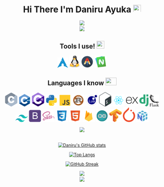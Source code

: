 <link rel="stylesheet" href="https://cdn.jsdelivr.net/gh/devicons/devicon@latest/devicon.min.css">

<div align="center">

# Hi There I'm Daniru Ayuka <img src="https://cultofthepartyparrot.com/parrots/hd/githubparrot.gif" width="25" height="25"/> 

<img src="https://octodex.github.com/images/daftpunktocat-thomas.gif" width="300"/>
<br/>
<img src="https://user-images.githubusercontent.com/74038190/212284158-e840e285-664b-44d7-b79b-e264b5e54825.gif" width="400">

## Tools I use! <img src="https://cultofthepartyparrot.com/parrots/hd/dealwithitnowparrot.gif" width="25" height="25"/>
<img src="./icons/archlinux.svg" style="width:35px" ></img>
<img src="./icons/linux.svg" style="width:35px" ></img>
<img src="./icons/alacritty.svg" style="width:40px" ></img>
<img src="./icons/neovim.svg" style="width:40px" ></img>

## Languages I know <img src="https://cultofthepartyparrot.com/parrots/fixparrot.gif" width="36" height="25"/>
<img src="./icons/c.svg" style="width:40px" ></img>
<img src="./icons/cpp.svg" style="width:40px" ></img>
<img src="./icons/csharp.svg" style="width:40px" ></img>
<img src="./icons/python.svg" style="width:40px" ></img>
<img src="./icons/js.svg" style="width:40px" ></img>
<img src="./icons/rust.svg" style="width:40px" ></img>
<img src="./icons/lua.svg" style="width:40px" ></img>
<img src="./icons/bash.svg" style="width:40px" ></img>
<img src="./icons/react.svg" style="width:40px" ></img>
<img src="./icons/express.svg" style="width:40px" ></img>
<img src="./icons/django.svg" style="width:30px" ></img>
<img src="./icons/flask.svg" style="width:30px" ></img>
<img src="./icons/tailwind.svg" style="width:40px" ></img>
<img src="./icons/bootstrap.svg" style="width:40px" ></img>
<img src="./icons/sass.svg" style="width:40px" ></img>
<img src="./icons/css.svg" style="width:40px" ></img>
<img src="./icons/html.svg" style="width:40px" ></img>
<img src="./icons/firebase.svg" style="width:40px" ></img>
<img src="./icons/arduino.svg" style="width:40px" ></img>
<img src="./icons/tensorflow.svg" style="width:40px" ></img>
<img src="./icons/pytorch.svg" style="width:40px" ></img>
<img src="./icons/numpy.svg" style="width:40px" ></img>

<img src="https://user-images.githubusercontent.com/74038190/216649417-9acc58df-9186-4132-ad43-819a57babb67.gif" width="160" />
<br/>
<br/>


[![Daniru's GitHub stats](https://github-readme-stats.vercel.app/api?username=Daniru2007&show_icons=true&theme=nord&hide_border=true&border_radius=16)](https://github.com/anuraghazra/github-readme-stats)
</br>

[![Top Langs](https://github-readme-stats.vercel.app/api/top-langs/?username=Daniru2007&theme=nord&langs_count=10&layout=compact&hide_border=true&border_radius=16)](https://github.com/anuraghazra/github-readme-stats)
</br>

[![GitHub Streak](https://streak-stats.demolab.com?user=Daniru2007&theme=nord&hide_border=true&border_radius=16)](https://git.io/streak-stats)
</br>

<div align="center">
<img src="https://user-images.githubusercontent.com/74038190/218265814-3084a4ba-809c-4135-afc0-8685d0f634b3.gif" width="300">
<br/>
<img src="https://user-images.githubusercontent.com/74038190/212747107-5b654ba5-31c6-4366-b42b-51b822e9bc52.gif" width="400">
<div>

</div>
